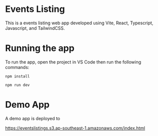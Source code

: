 # Events Listing

This is a events listing web app developed using Vite, React, Typescript, Javascript, and TailwindCSS.

# Running the app

To run the app, open the project in VS Code then run the following commands:

`npm install`


`npm run dev`


# Demo App
A demo app is deployed to

https://eventslistings.s3.ap-southeast-1.amazonaws.com/index.html
